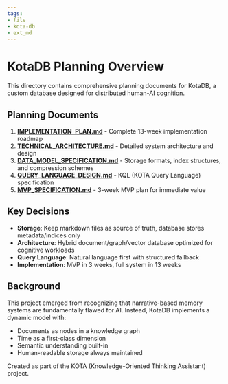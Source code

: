 ```yaml
---
tags:
- file
- kota-db
- ext_md
---
```

# KotaDB Planning Overview

This directory contains comprehensive planning documents for KotaDB, a custom database designed for distributed human-AI cognition.

## Planning Documents

1. **[IMPLEMENTATION_PLAN.md](IMPLEMENTATION_PLAN.md)** - Complete 13-week implementation roadmap
2. **[TECHNICAL_ARCHITECTURE.md](TECHNICAL_ARCHITECTURE.md)** - Detailed system architecture and design
3. **[DATA_MODEL_SPECIFICATION.md](DATA_MODEL_SPECIFICATION.md)** - Storage formats, index structures, and compression schemes
4. **[QUERY_LANGUAGE_DESIGN.md](QUERY_LANGUAGE_DESIGN.md)** - KQL (KOTA Query Language) specification
5. **[MVP_SPECIFICATION.md](MVP_SPECIFICATION.md)** - 3-week MVP plan for immediate value

## Key Decisions

- **Storage**: Keep markdown files as source of truth, database stores metadata/indices only
- **Architecture**: Hybrid document/graph/vector database optimized for cognitive workloads
- **Query Language**: Natural language first with structured fallback
- **Implementation**: MVP in 3 weeks, full system in 13 weeks

## Background

This project emerged from recognizing that narrative-based memory systems are fundamentally flawed for AI. Instead, KotaDB implements a dynamic model with:

- Documents as nodes in a knowledge graph
- Time as a first-class dimension
- Semantic understanding built-in
- Human-readable storage always maintained

Created as part of the KOTA (Knowledge-Oriented Thinking Assistant) project.